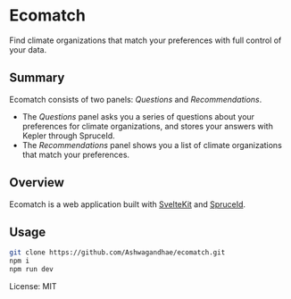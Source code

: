 # Ecomatch

Find climate organizations that match your preferences with full control of your data.

## Summary

Ecomatch consists of two panels: _Questions_ and _Recommendations_.

- The _Questions_ panel asks you a series of questions about your preferences for climate organizations, and stores your answers with Kepler through SpruceId.
- The _Recommendations_ panel shows you a list of climate organizations that match your preferences.

## Overview

Ecomatch is a web application built with [SvelteKit](https://kit.svelte.dev/) and [SpruceId](https://spruceid.dev/).

## Usage

```bash
git clone https://github.com/Ashwagandhae/ecomatch.git
npm i
npm run dev
```

License: MIT
